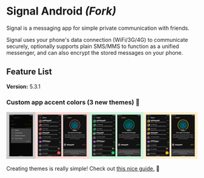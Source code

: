 # Signal Android _(Fork)_ 

Signal is a messaging app for simple private communication with friends.

Signal uses your phone's data connection (WiFi/3G/4G) to communicate securely, optionally supports plain SMS/MMS to function as a unified messenger, and can also encrypt the stored messages on your phone.

## Feature List

**Version:** 5.3.1

### Custom app accent colors (3 new themes) :art:

![signal-accents](https://github.com/theGeekyLad/Signal-Android/blob/master/screenshots/signal-accents.png)

Creating themes is really simple! Check out [this nice guide.](https://github.com/theGeekyLad/Signal-Android/blob/master/THEMING.md) :rocket: